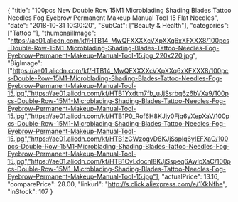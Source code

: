{
	"title": "100pcs New Double Row 15M1 Microblading Shading Blades Tattoo Needles Fog Eyebrow Permanent Makeup Manual Tool 15 Flat Needles",
	"date": "2018-10-31 10:30:20",
	"SubCat": ["Beauty & Health"],
	"categories": ["Tattoo "],
	"thumbnailImage": "https://ae01.alicdn.com/kf/HTB14_MwQFXXXXcVXpXXq6xXFXXX8/100pcs-Double-Row-15M1-Microblading-Shading-Blades-Tattoo-Needles-Fog-Eyebrow-Permanent-Makeup-Manual-Tool-15.jpg_220x220.jpg",
	"BigImage": ["https://ae01.alicdn.com/kf/HTB14_MwQFXXXXcVXpXXq6xXFXXX8/100pcs-Double-Row-15M1-Microblading-Shading-Blades-Tattoo-Needles-Fog-Eyebrow-Permanent-Makeup-Manual-Tool-15.jpg","https://ae01.alicdn.com/kf/HTB1Yxdtm7fb_uJjSsrbq6z6bVXa9/100pcs-Double-Row-15M1-Microblading-Shading-Blades-Tattoo-Needles-Fog-Eyebrow-Permanent-Makeup-Manual-Tool-15.jpg","https://ae01.alicdn.com/kf/HTB1P0_Rof6H8KJjy0Fjq6yXepXaV/100pcs-Double-Row-15M1-Microblading-Shading-Blades-Tattoo-Needles-Fog-Eyebrow-Permanent-Makeup-Manual-Tool-15.jpg","https://ae01.alicdn.com/kf/HTB1zCWzogvD8KJjSsplq6yIEFXaO/100pcs-Double-Row-15M1-Microblading-Shading-Blades-Tattoo-Needles-Fog-Eyebrow-Permanent-Makeup-Manual-Tool-15.jpg","https://ae01.alicdn.com/kf/HTB1CvLdocnI8KJjSspeq6AwIpXaC/100pcs-Double-Row-15M1-Microblading-Shading-Blades-Tattoo-Needles-Fog-Eyebrow-Permanent-Makeup-Manual-Tool-15.jpg"],
	"actualPrice": 13.16,
	"comparePrice": 28.00,
	"linkurl": "http://s.click.aliexpress.com/e/1XkNfhe",
	"inStock": 107
}
